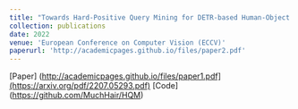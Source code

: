 ```yaml
---
title: "Towards Hard-Positive Query Mining for DETR-based Human-Object Interaction Detection"
collection: publications
date: 2022
venue: 'European Conference on Computer Vision (ECCV)'
paperurl: 'http://academicpages.github.io/files/paper2.pdf'
---
```

[Paper] (http://academicpages.github.io/files/paper1.pdf](https://arxiv.org/pdf/2207.05293.pdf) 
[Code] (https://github.com/MuchHair/HQM)

